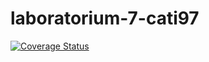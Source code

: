 # laboratorium-7-cati97
[![Coverage Status](https://coveralls.io/repos/github/cati97/laboratorium-7-cati97/badge.svg?branch=main)](https://coveralls.io/github/cati97/laboratorium-7-cati97?branch=main)
